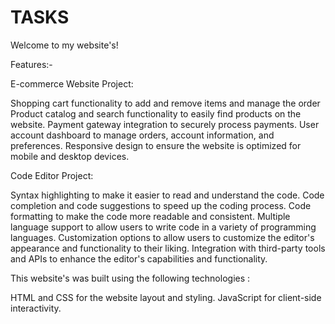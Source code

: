 # TASKS


Welcome to my website's! 

Features:-

E-commerce Website Project:


Shopping cart functionality to add and remove items and manage the order
Product catalog and search functionality to easily find products on the website.
Payment gateway integration to securely process payments.
User account dashboard to manage orders, account information, and preferences.
Responsive design to ensure the website is optimized for mobile and desktop devices.

Code Editor Project:

Syntax highlighting to make it easier to read and understand the code.
Code completion and code suggestions to speed up the coding process.
Code formatting to make the code more readable and consistent.
Multiple language support to allow users to write code in a variety of programming languages.
Customization options to allow users to customize the editor's appearance and functionality to their liking.
Integration with third-party tools and APIs to enhance the editor's capabilities and functionality.


This website's was built using the following technologies :

HTML and CSS for the website layout and styling.
JavaScript for client-side interactivity.
